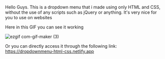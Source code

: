 Hello Guys. This is a dropdown menu that i made using only HTML and CSS,  without the use of any scripts such as jQuery or anything. It's very nice for you to use on websites<br>

Here in this GIF you can see it working<br>

![ezgif com-gif-maker (3)](https://user-images.githubusercontent.com/84105396/152085791-706087b6-6b24-4327-afcb-74a8f7edf397.gif)


Or you can directly access it through the following link: https://dropdownmenu-html-css.netlify.app <br>



